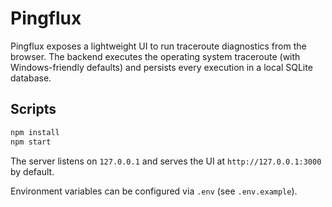 # Pingflux

Pingflux exposes a lightweight UI to run traceroute diagnostics from the browser. The backend executes the operating system traceroute (with Windows-friendly defaults) and persists every execution in a local SQLite database.

## Scripts

```bash
npm install
npm start
```

The server listens on `127.0.0.1` and serves the UI at `http://127.0.0.1:3000` by default.

Environment variables can be configured via `.env` (see `.env.example`).
